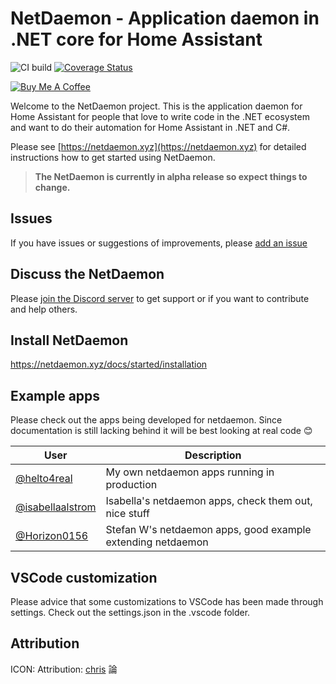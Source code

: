# NetDaemon - Application daemon in .NET core for Home Assistant

![CI build](https://github.com/net-daemon/netdaemon/workflows/CI%20build/badge.svg?branch=main) [![Coverage Status](https://coveralls.io/repos/github/net-daemon/netdaemon/badge.svg?branch=dev)](https://coveralls.io/github/net-daemon/netdaemon?branch=dev)

<a href="https://www.buymeacoffee.com/ij1qXRM6E" target="_blank"><img src="https://www.buymeacoffee.com/assets/img/custom_images/orange_img.png" alt="Buy Me A Coffee" style="height: auto !important;width: auto !important;" ></a>

Welcome to the NetDaemon project. This is the application daemon for Home Assistant for people that love to write code in the .NET ecosystem and want to do their automation for Home Assistant in .NET and C#.

Please see [https://netdaemon.xyz](https://netdaemon.xyz) for detailed instructions how to get started using NetDaemon.

> **The NetDaemon is currently in alpha release so expect things to change.**

## Issues

If you have issues or suggestions of improvements, please [add an issue](https://github.com/net-daemon/netdaemon/issues)

## Discuss the NetDaemon

Please [join the Discord server](https://discord.gg/K3xwfcX) to get support or if you want to contribute and help others.

## Install NetDaemon

https://netdaemon.xyz/docs/started/installation

## Example apps

Please check out the apps being developed for netdaemon. Since documentation is still lacking behind it will be best looking at real code 😊

| User                                                                                                    | Description                                                 |
| ------------------------------------------------------------------------------------------------------- | ----------------------------------------------------------- |
| [@helto4real](https://github.com/helto4real/hassio/tree/master/netdaemon/apps)                          | My own netdaemon apps running in production                 |
| [@isabellaalstrom](https://github.com/isabellaalstrom/home-assistant-config/tree/master/netdaemon/apps) | Isabella's netdaemon apps, check them out, nice stuff       |
| [@Horizon0156](https://github.com/Horizon0156/netdaemon-apps)                                           | Stefan W's netdaemon apps, good example extending netdaemon |

## VSCode customization

Please advice that some customizations to VSCode has been made through settings. Check out the settings.json in the .vscode folder.

## Attribution

ICON: Attribution: [chris](https://commons.wikimedia.org/wiki/User:Chrkl) 論
